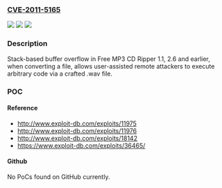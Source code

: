 ### [CVE-2011-5165](https://cve.mitre.org/cgi-bin/cvename.cgi?name=CVE-2011-5165)
![](https://img.shields.io/static/v1?label=Product&message=n%2Fa&color=blue)
![](https://img.shields.io/static/v1?label=Version&message=n%2Fa&color=blue)
![](https://img.shields.io/static/v1?label=Vulnerability&message=n%2Fa&color=brighgreen)

### Description

Stack-based buffer overflow in Free MP3 CD Ripper 1.1, 2.6 and earlier, when converting a file, allows user-assisted remote attackers to execute arbitrary code via a crafted .wav file.

### POC

#### Reference
- http://www.exploit-db.com/exploits/11975
- http://www.exploit-db.com/exploits/11976
- http://www.exploit-db.com/exploits/18142
- https://www.exploit-db.com/exploits/36465/

#### Github
No PoCs found on GitHub currently.

